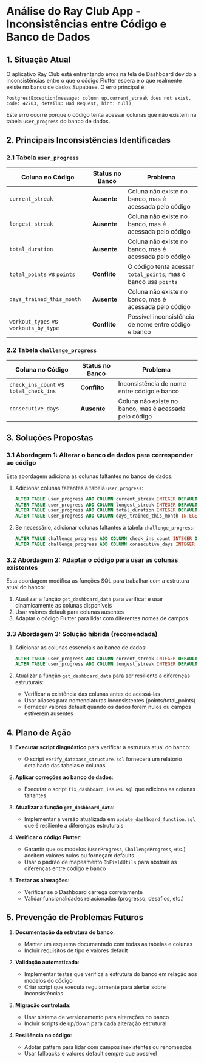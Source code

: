 # Análise do Ray Club App - Inconsistências entre Código e Banco de Dados

## 1. Situação Atual

O aplicativo Ray Club está enfrentando erros na tela de Dashboard devido a inconsistências entre o que o código Flutter espera e o que realmente existe no banco de dados Supabase. O erro principal é:

```
PostgrestException(message: column up.current_streak does not exist, code: 42703, details: Bad Request, hint: null)
```

Este erro ocorre porque o código tenta acessar colunas que não existem na tabela `user_progress` do banco de dados.

## 2. Principais Inconsistências Identificadas

### 2.1 Tabela `user_progress`

| Coluna no Código | Status no Banco | Problema |
|-----------------|----------------|----------|
| `current_streak` | **Ausente** | Coluna não existe no banco, mas é acessada pelo código |
| `longest_streak` | **Ausente** | Coluna não existe no banco, mas é acessada pelo código |
| `total_duration` | **Ausente** | Coluna não existe no banco, mas é acessada pelo código |
| `total_points` vs `points` | **Conflito** | O código tenta acessar `total_points`, mas o banco usa `points` |
| `days_trained_this_month` | **Ausente** | Coluna não existe no banco, mas é acessada pelo código |
| `workout_types` vs `workouts_by_type` | **Conflito** | Possível inconsistência de nome entre código e banco |

### 2.2 Tabela `challenge_progress`

| Coluna no Código | Status no Banco | Problema |
|-----------------|----------------|----------|
| `check_ins_count` vs `total_check_ins` | **Conflito** | Inconsistência de nome entre código e banco |
| `consecutive_days` | **Ausente** | Coluna não existe no banco, mas é acessada pelo código |

## 3. Soluções Propostas

### 3.1 Abordagem 1: Alterar o banco de dados para corresponder ao código

Esta abordagem adiciona as colunas faltantes no banco de dados:

1. Adicionar colunas faltantes à tabela `user_progress`:
   ```sql
   ALTER TABLE user_progress ADD COLUMN current_streak INTEGER DEFAULT 0;
   ALTER TABLE user_progress ADD COLUMN longest_streak INTEGER DEFAULT 0;
   ALTER TABLE user_progress ADD COLUMN total_duration INTEGER DEFAULT 0;
   ALTER TABLE user_progress ADD COLUMN days_trained_this_month INTEGER DEFAULT 0;
   ```

2. Se necessário, adicionar colunas faltantes à tabela `challenge_progress`:
   ```sql
   ALTER TABLE challenge_progress ADD COLUMN check_ins_count INTEGER DEFAULT 0;
   ALTER TABLE challenge_progress ADD COLUMN consecutive_days INTEGER DEFAULT 0;
   ```

### 3.2 Abordagem 2: Adaptar o código para usar as colunas existentes

Esta abordagem modifica as funções SQL para trabalhar com a estrutura atual do banco:

1. Atualizar a função `get_dashboard_data` para verificar e usar dinamicamente as colunas disponíveis
2. Usar valores default para colunas ausentes
3. Adaptar o código Flutter para lidar com diferentes nomes de campos

### 3.3 Abordagem 3: Solução híbrida (recomendada)

1. Adicionar as colunas essenciais ao banco de dados:
   ```sql
   ALTER TABLE user_progress ADD COLUMN current_streak INTEGER DEFAULT 0;
   ALTER TABLE user_progress ADD COLUMN longest_streak INTEGER DEFAULT 0;
   ```

2. Atualizar a função `get_dashboard_data` para ser resiliente a diferenças estruturais:
   - Verificar a existência das colunas antes de acessá-las
   - Usar aliases para nomenclaturas inconsistentes (points/total_points)
   - Fornecer valores default quando os dados forem nulos ou campos estiverem ausentes

## 4. Plano de Ação

1. **Executar script diagnóstico** para verificar a estrutura atual do banco:
   - O script `verify_database_structure.sql` fornecerá um relatório detalhado das tabelas e colunas

2. **Aplicar correções ao banco de dados**:
   - Executar o script `fix_dashboard_issues.sql` que adiciona as colunas faltantes

3. **Atualizar a função `get_dashboard_data`**:
   - Implementar a versão atualizada em `update_dashboard_function.sql` que é resiliente a diferenças estruturais

4. **Verificar o código Flutter**:
   - Garantir que os modelos (`UserProgress`, `ChallengeProgress`, etc.) aceitem valores nulos ou forneçam defaults
   - Usar o padrão de mapeamento `DbFieldUtils` para abstrair as diferenças entre código e banco

5. **Testar as alterações**:
   - Verificar se o Dashboard carrega corretamente
   - Validar funcionalidades relacionadas (progresso, desafios, etc.)

## 5. Prevenção de Problemas Futuros

1. **Documentação da estrutura do banco**:
   - Manter um esquema documentado com todas as tabelas e colunas
   - Incluir requisitos de tipo e valores default

2. **Validação automatizada**:
   - Implementar testes que verifica a estrutura do banco em relação aos modelos do código
   - Criar script que executa regularmente para alertar sobre inconsistências

3. **Migração controlada**:
   - Usar sistema de versionamento para alterações no banco
   - Incluir scripts de up/down para cada alteração estrutural

4. **Resiliência no código**:
   - Adotar pattern para lidar com campos inexistentes ou renomeados
   - Usar fallbacks e valores default sempre que possível 